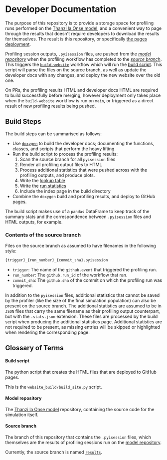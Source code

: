 # Developer Documentation

The purpose of this repository is to provide a storage space for profiling runs performed on the [Thanzi la Onse model](https://github.com/UCL/TLOmodel), and a convenient way to page through the results that doesn't require developers to download the results for themselves.
The result is this repository, or specifically [the pages deployment](http://github-pages.ucl.ac.uk/TLOmodel-profiling).

Profiling session outputs, `.pyisession` files, are pushed from the [_model repository_](#model-repository) when the profiling workflow has completed to the [_source branch_](#source-branch).
This triggers the [`build-website`](https://github.com/UCL/TLOmodel-profiling/blob/main/.github/workflows/build-website.yaml) workflow which will run the [build script](#build-script).
This script will parse the files on the source branch, as well as update the developer docs with any changes, and deploy the new website over the old one.

On PRs, the profiling results HTML and developer docs HTML are required to build successfully before merging, however deployment only takes place when the `build-website` workflow is run on `main`, or triggered as a direct result of new profiling results being pushed.

## Build Steps

The build steps can be summarised as follows:
- Use [`doxygen`](https://www.doxygen.nl/) to build the developer docs; documenting the functions, classes, and scripts that perform the heavy lifting.
- Run the build script to process the profiling results:
  1. Scan the source branch for all `pyisession` files
  2. Render all profiling output files to HTML
  3. Process additional statistics that were pushed across with the profiling outputs, and produce plots.
  4. Write the [lookup table](profiling_index.md)
  5. Write the [run statistics](run_statistics.md)
  6. Include the index page in the build directory
- Combine the `doxygen` build and profiling results, and deploy to GitHub pages.

The build script makes use of a `pandas` DataFrame to keep track of the summary stats and the correspondence between `.pyisession` files and HTML outputs, for example.

### Contents of the source branch

Files on the source branch as assumed to have filenames in the following style:
```sh
{trigger}_{run_number}_{commit_sha}.pyisession
```
- `trigger`: The name of the `github.event` that triggered the profiling run.
- `run_number`: The `github.run_id` of the workflow that ran.
- `commit_sha`: The `github.sha` of the commit on which the profiling run was triggered.

In addition to the `pyisession` files, additional statistics that cannot be saved by the profiler (like the size of the final simulation population) can also be present on the source branch.
The additional statistics are assumed to be in `JSON` files that carry the same filename as their profiling output counterpart, but with the `.stats.json` extension.
These files are processed by the build script when producing the additional statistics page.
Additional statistics are not required to be present, as missing entries will be skipped or highlighted when rendering the corresponding page.


## Glossary of Terms

#### Build script

The python script that creates the HTML files that are deployed to GitHub pages.

This is the `website_build/build_site.py` script. 

#### Model repository

The [Thanzi la Onse model](https://github.com/UCL/TLOmodel) repository, containing the source code for the simulation itself.

#### Source branch

The branch of this repository that contains the `.pyisession` files, which themselves are the results of profiling sessions run on the [model repository](#model-repository).

Currently, the source branch is named [`results`](https://github.com/UCL/TLOmodel-profiling/tree/results).